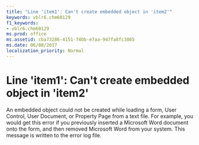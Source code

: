 ```yaml
---
title: "Line 'item1': Can't create embedded object in 'item2'"
keywords: vblr6.chm60129
f1_keywords:
- vblr6.chm60129
ms.prod: office
ms.assetid: cba73286-4151-74bb-e7aa-947fa8fc3865
ms.date: 06/08/2017
localization_priority: Normal
---
```



# Line 'item1': Can't create embedded object in 'item2'

An embedded object could not be created while loading a form, User Control, User Document, or Property Page from a text file. For example, you would get this error if you previously inserted a Microsoft Word document onto the form, and then removed Microsoft Word from your system. This message is written to the error log file.


